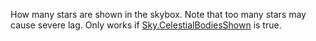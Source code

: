 How many stars are shown in the skybox. Note that too many stars may cause severe lag. Only works if [Sky.CelestialBodiesShown](https://developer.roblox.com/en-us/api-reference/property/Sky/CelestialBodiesShown) is true.